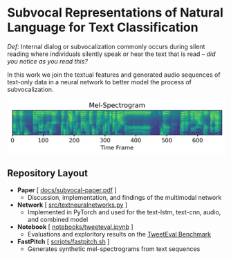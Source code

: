 # Subvocal Representations of Natural Language for Text Classification

_Def:_ Internal dialog or subvocalization commonly occurs during silent reading where individuals silently speak or hear the text that is read – _did you notice as you read this?_

In this work we join the textual features and generated audio sequences of text-only data in a neural network to better model the process of subvocalization.

![](media/mel_train_125.png)

## Repository Layout

- **Paper** [ [docs/subvocal-paper.pdf](docs/subvocal-paper.pdf) ]
  - Discussion, implementation, and findings of the multimodal network
- **Network** [ [src/textneuralnetworks.py](textneuralnetworks.py) ]
  - Implemented in PyTorch and used for the text-lstm, text-cnn, audio, and combined model
- **Notebook** [ [notebooks/tweeteval.ipynb](notebooks/tweeteval.ipynb) ]
  - Evaluations and exploritory results on the [TweetEval Benchmark](https://arxiv.org/pdf/2010.12421.pdf)
- **FastPitch** [ [scripts/fastpitch.sh](scripts/fastpitch.sh) ]
  - Generates synthetic mel-spectrograms from text sequences